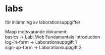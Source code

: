 # labs
för inlämning av laborationsuppgifter

Mapp motsvarande dokument:<br/>
basics -> Lab: Web Fundamentals Introduction<br/>
log-in-form -> Laborationsuppgift 1<br/>
sign-up-form -> Laborationsuppgift 2<br/>
